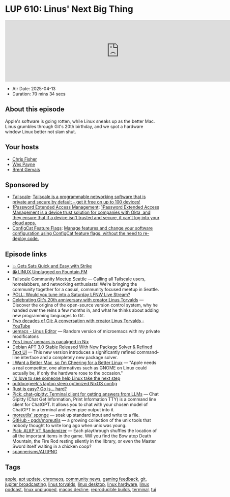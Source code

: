 # LUP 610: Linus' Next Big Thing

<iframe src="https://player.fireside.fm/v2/RUkczH-V+ROnwf37F?theme=dark" width="740" height="200" frameborder="0" scrolling="no"></iframe>

* Air Date: 2025-04-13
* Duration: 70 mins 34 secs

## About this episode

Apple's software is going rotten, while Linux sneaks up as the better Mac. Linus grumbles through Git's 20th birthday, and we spot a hardware window Linux better not slam shut.

## Your hosts
* [Chris Fisher](https://linuxunplugged.com/hosts/chrislas)
* [Wes Payne](https://linuxunplugged.com/hosts/wes)
* [Brent Gervais](https://linuxunplugged.com/hosts/brent)

## Sponsored by

  * [Tailscale](http://tailscale.com/linuxunplugged): [Tailscale is a programmable networking software that is private and secure by default - get it free on up to 100 devices!](http://tailscale.com/linuxunplugged)
  * [1Password Extended Access Management](https://1password.com/unplugged): [1Password Extended Access Management is a device trust solution for companies with Okta, and they ensure that if a device isn't trusted and secure, it can't log into your cloud apps.](https://1password.com/unplugged)
  * [ConfigCat Feature Flags](https://configcat.com/unplugged): [Manage features and change your software configuration using ConfigCat feature flags, without the need to re-deploy code.](https://configcat.com/unplugged)



## Episode links

  * [💥 Gets Sats Quick and Easy with Strike](https://strike.me/ "💥 Gets Sats Quick and Easy with Strike")
  * [📻 LINUX Unplugged on Fountain.FM](https://www.fountain.fm/show/dWiuBeqpDSM86AwXRXov "📻 LINUX Unplugged  on Fountain.FM")
  * [Tailscale Community Meetup Seattle](https://tailscale.com/events-webinars/tailscale-community-meetup-seattle "Tailscale Community Meetup Seattle") — Calling all Tailscale users, homelabbers, and networking enthusiasts! We’re bringing the community together for a casual, community focused meetup in Seattle.
  * [POLL: Would you tune into a Saturday LFNW Live Stream?](https://strawpoll.com/kogjRdNEKg6 "POLL: Would you tune into a Saturday LFNW Live Stream?")
  * [Celebrating Git's 20th anniversary with creator Linus Torvalds](https://about.gitlab.com/blog/2025/04/07/celebrating-gits-20th-anniversary-with-creator-linus-torvalds/ "Celebrating Git's 20th anniversary with creator Linus Torvalds") — Discover the origins of the open-source version control system, why he handed over the reins a few months in, and what he thinks about adding new programming languages to Git.
  * [Two decades of Git: A conversation with creator Linus Torvalds - YouTube](https://www.youtube.com/watch?v=sCr_gb8rdEI "Two decades of Git: A conversation with creator Linus Torvalds - YouTube")
  * [uemacs - Linus Editor](https://github.com/torvalds/uemacs "uemacs - Linus Editor") — Random version of microemacs with my private modificatons
  * [Yes Linus' uemacs is pacakged in Nix](https://github.com/NixOS/nixpkgs/blob/nixos-24.11/pkgs/by-name/ue/uemacs/package.nix#L36 "Yes Linus' uemacs is pacakged in Nix")
  * [Debian APT 3.0 Stable Released With New Package Solver & Refined Text UI](https://www.phoronix.com/news/Debian-APT-3.0-Released "Debian APT 3.0 Stable Released With New Package Solver & Refined Text UI") — This new version introduces a significantly refined command-line interface and a completely new package solver.
  * [I Want a Better Mac, so I’m Cheering for a Better Linux](https://ofb.biz/safari/article/1304.html "I Want a Better Mac, so I’m Cheering for a Better Linux") — "Apple needs a real competitor, one alternatives such as GNOME on Linux could actually be, if only the hardware rose to the occasion."
  * [I'd love to see someone help Linux take the next step](https://ofb.biz/safari/article/1304.html "I'd love to see someone help Linux take the next step")
  * [outdoorgeek's laptop sleep optimized NixOS config](https://github.com/nikolarobottesla/infra-nix-config/blob/main/modules%2Fnixos%2Fdesktop.nix#L67 "outdoorgeek's laptop sleep optimized NixOS config")
  * [Rust is easy? Go is… hard?](https://medium.com/@bryan.hyland32/rust-is-easy-go-is-hard-521383d54c32 "Rust is easy? Go is… hard?")
  * [Pick: chat-gipitty: Terminal client for getting answers from LLMs](https://github.com/divanvisagie/chat-gipitty "Pick: chat-gipitty: Terminal client for getting answers from LLMs") — Chat Gipitty (Chat Get Information, Print Information TTY) is a command line client for ChatGPT. It allows you to chat with your chosen model of ChatGPT in a terminal and even pipe output into it.
  * [moreutils' sponge](https://joeyh.name/code/moreutils/ "moreutils' sponge") — soak up standard input and write to a file.
  * [GitHub - pgdr/moreutils](https://github.com/pgdr/moreutils "GitHub - pgdr/moreutils") — a growing collection of the unix tools that nobody thought to write long ago when unix was young.
  * [Pick: ALttP VT Randomizer](https://alttpr.com/en "Pick: ALttP VT Randomizer") — Each playthrough shuffles the location of all the important items in the game. Will you find the Bow atop Death Mountain, the Fire Rod resting silently in the library, or even the Master Sword itself waiting in a chicken coop?
  * [spannerisms/ALttPNG](https://github.com/spannerisms/ALttPNG "spannerisms/ALttPNG")



## Tags

[apple](https://linuxunplugged.com/tags/apple), [apt update](https://linuxunplugged.com/tags/apt%20update), [chromeos](https://linuxunplugged.com/tags/chromeos), [community news](https://linuxunplugged.com/tags/community%20news), [gaming feedback](https://linuxunplugged.com/tags/gaming%20feedback), [git](https://linuxunplugged.com/tags/git), [jupiter broadcasting](https://linuxunplugged.com/tags/jupiter%20broadcasting), [linus torvalds](https://linuxunplugged.com/tags/linus%20torvalds), [linux desktop](https://linuxunplugged.com/tags/linux%20desktop), [linux hardware](https://linuxunplugged.com/tags/linux%20hardware), [linux podcast](https://linuxunplugged.com/tags/linux%20podcast), [linux unplugged](https://linuxunplugged.com/tags/linux%20unplugged), [macos decline](https://linuxunplugged.com/tags/macos%20decline), [reproducible builds](https://linuxunplugged.com/tags/reproducible%20builds), [terminal](https://linuxunplugged.com/tags/terminal), [tui](https://linuxunplugged.com/tags/tui)